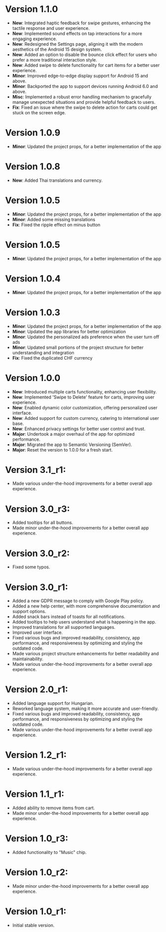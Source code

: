 # Version 1.1.0

- **New**: Integrated haptic feedback for swipe gestures, enhancing the tactile response and user
  experience.
- **New**: Implemented sound effects on tap interactions for a more engaging experience.
- **New**: Redesigned the Settings page, aligning it with the modern aesthetics of the Android 15
  design system.
- **New**: Added an option to disable the bounce click effect for users who prefer a more
  traditional interaction style.
- **New**: Added swipe to delete functionality for cart items for a better user experience.
- **Minor**: Improved edge-to-edge display support for Android 15 and above.
- **Minor**: Backported the app to support devices running Android 6.0 and above.
- **Misc**: Implemented a robust error handling mechanism to gracefully manage unexpected situations
  and provide helpful feedback to users.
- **Fix**: Fixed an issue where the swipe to delete action for carts could get stuck on the screen
  edge.

# Version 1.0.9

- **Minor**: Updated the project props, for a better implementation of the app

# Version 1.0.8

- **New**: Added Thai translations and currency.

# Version 1.0.5

- **Minor**: Updated the project props, for a better implementation of the app
- **Minor**: Added some missing translations
- **Fix**: Fixed the ripple effect on minus button

# Version 1.0.5

- **Minor**: Updated the project props, for a better implementation of the app

# Version 1.0.4

- **Minor**: Updated the project props, for a better implementation of the app

# Version 1.0.3

- **Minor**: Updated the project props, for a better implementation of the app
- **Minor**: Updated the app libraries for better optimization
- **Minor**: Updated the personalized ads preference when the user turn off ads
- **Minor**: Updated small portions of the project structure for better understanding and
  integration
- **Fix**: Fixed the duplicated CHF currency

# Version 1.0.0

- **New**: Introduced multiple carts functionality, enhancing user flexibility.
- **New**: Implemented 'Swipe to Delete' feature for carts, improving user experience.
- **New**: Enabled dynamic color customization, offering personalized user interface.
- **New**: Added support for custom currency, catering to international user base.
- **New**: Enhanced privacy settings for better user control and trust.
- **Major**: Undertook a major overhaul of the app for optimized performance.
- **Major**: Migrated the app to Semantic Versioning (SemVer).
- **Major**: Reset the version to 1.0.0 for a fresh start.

# Version 3.1_r1:

- Made various under-the-hood improvements for a better overall app experience.

# Version 3.0_r3:

- Added tooltips for all buttons.
- Made minor under-the-hood improvements for a better overall app experience.

# Version 3.0_r2:

- Fixed some typos.

# Version 3.0_r1:

- Added a new GDPR message to comply with Google Play policy.
- Added a new help center, with more comprehensive documentation and support options.
- Added snack bars instead of toasts for all notifications.
- Added tooltips to help users understand what is happening in the app.
- Improved translations for all supported languages.
- Improved user interface.
- Fixed various bugs and improved readability, consistency, app performance, and responsiveness by
  optimizing and styling the outdated code.
- Made various project structure enhancements for better readability and maintainability.
- Made various under-the-hood improvements for a better overall app experience.

# Version 2.0_r1:

- Added language support for Hungarian.
- Reworked language system, making it more accurate and user-friendly.
- Fixed various bugs and improved readability, consistency, app performance, and responsiveness by
  optimizing and styling the outdated code.
- Made various under-the-hood improvements for a better overall app experience.

# Version 1.2_r1:

- Made various under-the-hood improvements for a better overall app experience.

# Version 1.1_r1:

- Added ability to remove items from cart.
- Made minor under-the-hood improvements for a better overall app experience.

# Version 1.0_r3:

- Added functionality to "Music" chip.

# Version 1.0_r2:

- Made minor under-the-hood improvements for a better overall app experience.

# Version 1.0_r1:

- Initial stable version.